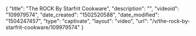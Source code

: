 {
    "title": "The ROCK By Starfrit Cookware",
    "description": "",
    "videoid": "109979574",
    "date_created": "1502520588",
    "date_modified": "1504247457",
    "type": "captivate",
    "layout": "video",
    "url": "\/v\/the-rock-by-starfrit-cookware\/109979574"
}
